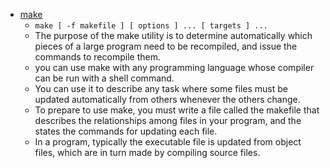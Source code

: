 - [make](http://www.tutorialspoint.com/unix_commands/make.htm)
  - `make [ -f makefile ] [ options ] ... [ targets ] ... `
  - The purpose of the make utility is to determine automatically which pieces of a large program need to be recompiled, and issue the commands to recompile them.
  - you can use make with any programming language whose compiler can be run with a shell command.
  - You can use it to describe any task where some files must be updated automatically from others whenever the others change.
  - To prepare to use make, you must write a file called the makefile that describes the relationships among files in your program, and the states the commands for updating each file.
  - In a program, typically the executable file is updated from object files, which are in turn made by compiling source files.
